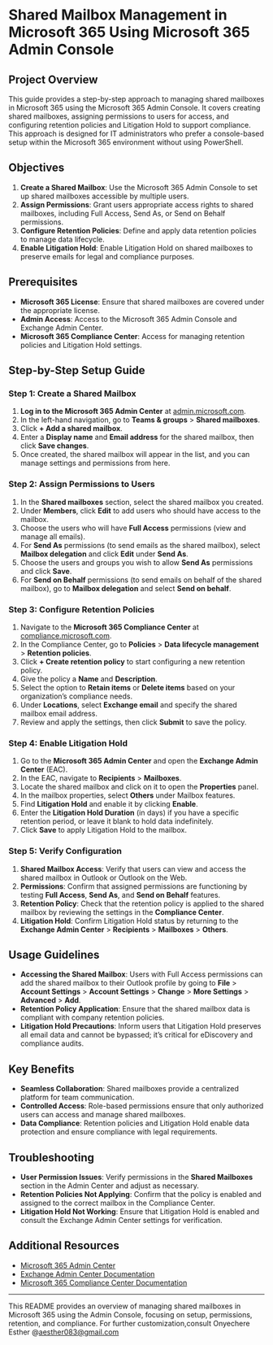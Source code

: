 
# Shared Mailbox Management in Microsoft 365 Using Microsoft 365 Admin Console

## Project Overview
This guide provides a step-by-step approach to managing shared mailboxes in Microsoft 365 using the Microsoft 365 Admin Console. It covers creating shared mailboxes, assigning permissions to users for access, and configuring retention policies and Litigation Hold to support compliance. This approach is designed for IT administrators who prefer a console-based setup within the Microsoft 365 environment without using PowerShell.

## Objectives
1. **Create a Shared Mailbox**: Use the Microsoft 365 Admin Console to set up shared mailboxes accessible by multiple users.
2. **Assign Permissions**: Grant users appropriate access rights to shared mailboxes, including Full Access, Send As, or Send on Behalf permissions.
3. **Configure Retention Policies**: Define and apply data retention policies to manage data lifecycle.
4. **Enable Litigation Hold**: Enable Litigation Hold on shared mailboxes to preserve emails for legal and compliance purposes.

## Prerequisites
- **Microsoft 365 License**: Ensure that shared mailboxes are covered under the appropriate license.
- **Admin Access**: Access to the Microsoft 365 Admin Console and Exchange Admin Center.
- **Microsoft 365 Compliance Center**: Access for managing retention policies and Litigation Hold settings.

## Step-by-Step Setup Guide

### Step 1: Create a Shared Mailbox
1. **Log in to the Microsoft 365 Admin Center** at [admin.microsoft.com](https://admin.microsoft.com).
2. In the left-hand navigation, go to **Teams & groups** > **Shared mailboxes**.
3. Click **+ Add a shared mailbox**.
4. Enter a **Display name** and **Email address** for the shared mailbox, then click **Save changes**.
5. Once created, the shared mailbox will appear in the list, and you can manage settings and permissions from here.

### Step 2: Assign Permissions to Users

1. In the **Shared mailboxes** section, select the shared mailbox you created.
2. Under **Members**, click **Edit** to add users who should have access to the mailbox.
3. Choose the users who will have **Full Access** permissions (view and manage all emails).
4. For **Send As** permissions (to send emails as the shared mailbox), select **Mailbox delegation** and click **Edit** under **Send As**.
5. Choose the users and groups you wish to allow **Send As** permissions and click **Save**.
6. For **Send on Behalf** permissions (to send emails on behalf of the shared mailbox), go to **Mailbox delegation** and select **Send on behalf**.

### Step 3: Configure Retention Policies
1. Navigate to the **Microsoft 365 Compliance Center** at [compliance.microsoft.com](https://compliance.microsoft.com).
2. In the Compliance Center, go to **Policies** > **Data lifecycle management** > **Retention policies**.
3. Click **+ Create retention policy** to start configuring a new retention policy.
4. Give the policy a **Name** and **Description**.
5. Select the option to **Retain items** or **Delete items** based on your organization’s compliance needs.
6. Under **Locations**, select **Exchange email** and specify the shared mailbox email address.
7. Review and apply the settings, then click **Submit** to save the policy.

### Step 4: Enable Litigation Hold

1. Go to the **Microsoft 365 Admin Center** and open the **Exchange Admin Center** (EAC).
2. In the EAC, navigate to **Recipients** > **Mailboxes**.
3. Locate the shared mailbox and click on it to open the **Properties** panel.
4. In the mailbox properties, select **Others** under Mailbox features.
5. Find **Litigation Hold** and enable it by clicking **Enable**.
6. Enter the **Litigation Hold Duration** (in days) if you have a specific retention period, or leave it blank to hold data indefinitely.
7. Click **Save** to apply Litigation Hold to the mailbox.

### Step 5: Verify Configuration

1. **Shared Mailbox Access**: Verify that users can view and access the shared mailbox in Outlook or Outlook on the Web.
2. **Permissions**: Confirm that assigned permissions are functioning by testing **Full Access**, **Send As**, and **Send on Behalf** features.
3. **Retention Policy**: Check that the retention policy is applied to the shared mailbox by reviewing the settings in the **Compliance Center**.
4. **Litigation Hold**: Confirm Litigation Hold status by returning to the **Exchange Admin Center** > **Recipients** > **Mailboxes** > **Others**.

## Usage Guidelines

- **Accessing the Shared Mailbox**: Users with Full Access permissions can add the shared mailbox to their Outlook profile by going to **File** > **Account Settings** > **Account Settings** > **Change** > **More Settings** > **Advanced** > **Add**.
- **Retention Policy Application**: Ensure that the shared mailbox data is compliant with company retention policies.
- **Litigation Hold Precautions**: Inform users that Litigation Hold preserves all email data and cannot be bypassed; it’s critical for eDiscovery and compliance audits.

## Key Benefits

- **Seamless Collaboration**: Shared mailboxes provide a centralized platform for team communication.
- **Controlled Access**: Role-based permissions ensure that only authorized users can access and manage shared mailboxes.
- **Data Compliance**: Retention policies and Litigation Hold enable data protection and ensure compliance with legal requirements.

## Troubleshooting

- **User Permission Issues**: Verify permissions in the **Shared Mailboxes** section in the Admin Center and adjust as necessary.
- **Retention Policies Not Applying**: Confirm that the policy is enabled and assigned to the correct mailbox in the Compliance Center.
- **Litigation Hold Not Working**: Ensure that Litigation Hold is enabled and consult the Exchange Admin Center settings for verification.

## Additional Resources

- [Microsoft 365 Admin Center](https://admin.microsoft.com)
- [Exchange Admin Center Documentation](https://docs.microsoft.com/exchange/exchange-admin-center)
- [Microsoft 365 Compliance Center Documentation](https://docs.microsoft.com/microsoft-365/compliance/)

---

This README provides an overview of managing shared mailboxes in Microsoft 365 using the Admin Console, focusing on setup, permissions, retention, and compliance. For further customization,consult Onyechere Esther @aesther083@gmail.com
